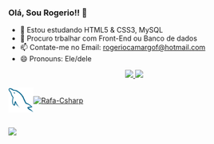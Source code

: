 ### Olá, Sou Rogerio!! 👋
- 🌱 Estou estudando HTML5 & CSS3, MySQL
- 👯 Procuro trbalhar com Front-End ou Banco de dados
- 📫 Contate-me no Email: rogeriocamargof@hotmail.com
- 😄 Pronouns: Ele/dele

<div align = "center">
  <a href="https://github.com/RUSBIRIN">
  <img height = "180em" src = "https://github-readme-stats.vercel.app/api?username=RUSBIRIN&show_icons=true&theme=merko&include_all_commits=true&count_private=true" />
  <img height = "180em" src = "https://github-readme-stats.vercel.app/api/top-langs/?username=RUSBIRIN&layout=compact&langs_count=7&theme=merko" />
</div>

<div style = "display: inline_block"> <br>
  <img align="center" alt="Gabriel-Mysql" height="50" width="50" src="https://raw.githubusercontent.com/devicons/devicon/master/icons/mysql/mysql-original.svg"><img align = "center" alt = "Rafa-Csharp" height = "30" width = "40" src = "https://raw.githubusercontent.com/devicons/devicon/master/icons/csharp/csharp-original .svg ">
</div>

##

<div> 
  <a href="linkedin.com/in/rogerio-camargo-377013193" target="_blank"> <img src = "https://img.shields.io/badge/-LinkedIn-% 230077B5? Style = for-the-badge & logo = linkedin & logoColor = white "target =" _ blank "> </a> 
 
</div>
